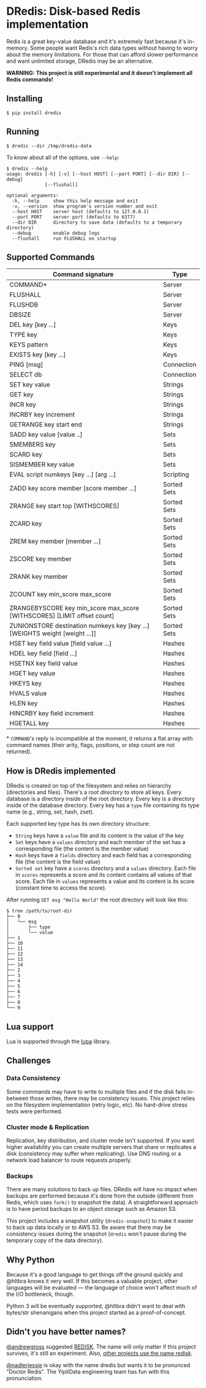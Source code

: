 # DRedis: Disk-based Redis implementation

Redis is a great key-value database and it's extremely fast because it's in-memory.
Some people want Redis's rich data types without having to worry about the memory limitations. For those
that can afford slower performance and want unlimited storage, DRedis may be an alternative.

**WARNING: This project is still experimental and it doesn't implement all Redis commands!**



## Installing

```shell
$ pip install dredis
```

## Running


```shell
$ dredis --dir /tmp/dredis-data
```

To know about all of the options, use `--help`:

```shell
$ dredis --help
usage: dredis [-h] [-v] [--host HOST] [--port PORT] [--dir DIR] [--debug]
              [--flushall]

optional arguments:
  -h, --help     show this help message and exit
  -v, --version  show program's version number and exit
  --host HOST    server host (defaults to 127.0.0.1)
  --port PORT    server port (defaults to 6377)
  --dir DIR      directory to save data (defaults to a temporary directory)
  --debug        enable debug logs
  --flushall     run FLUSHALL on startup
```

## Supported Commands

Command signature                            | Type
---------------------------------------------|-----
COMMAND\*                                    | Server
FLUSHALL                                     | Server
FLUSHDB                                      | Server
DBSIZE                                       | Server
DEL key [key ...]                            | Keys
TYPE key                                     | Keys
KEYS pattern                                 | Keys
EXISTS key [key ...]                         | Keys
PING [msg]                                   | Connection
SELECT db                                    | Connection
SET key value                                | Strings
GET key                                      | Strings
INCR key                                     | Strings
INCRBY key increment                         | Strings
GETRANGE key start end                       | Strings
SADD key value [value ..]                    | Sets
SMEMBERS key                                 | Sets
SCARD key                                    | Sets
SISMEMBER key value                          | Sets
EVAL script numkeys [key ...] [arg ...]      | Scripting
ZADD key score member [score member ...]     | Sorted Sets
ZRANGE key start top [WITHSCORES]            | Sorted Sets
ZCARD key                                    | Sorted Sets
ZREM key member [member ...]                 | Sorted Sets
ZSCORE key member                            | Sorted Sets
ZRANK key member                             | Sorted Sets
ZCOUNT key min_score max_score               | Sorted Sets
ZRANGEBYSCORE key min_score max_score [WITHSCORES] [LIMIT offset count] | Sorted Sets
ZUNIONSTORE destination numkeys key [key ...] [WEIGHTS weight [weight ...]] | Sorted Sets
HSET key field value [field value ...]       | Hashes
HDEL key field [field ...]                   | Hashes
HSETNX key field value                       | Hashes
HGET key value                               | Hashes
HKEYS key                                    | Hashes
HVALS value                                  | Hashes
HLEN key                                     | Hashes
HINCRBY key field increment                  | Hashes
HGETALL key                                  | Hashes

\* `COMMAND`'s reply is incompatible at the moment, it returns a flat array with command names (their arity, flags, positions, or step count are not returned). 


## How is DRedis implemented

DRedis is created on top of the filesystem and relies on hierarchy (directories and files).
There's a *root directory* to store all keys. Every database is a directory inside of the root directory.
Every key is a directory inside of the database directory. Every key has a `type` file containing its type name (e.g., string, set, hash, zset).

Each supported key type has its own directory structure:
* `String` keys have a `value` file and its content is the value of the key
* `Set` keys have a `values` directory and each member of the set has a corresponding file (the content is the member value)
* `Hash` keys have a `fields` directory and each field has a corresponding file (the content is the field value)
* `Sorted set` key have a `scores` directory and a `values` directory.
Each file in `scores` represents a score and its content contains all values of that score.
Each file in `values` represents a value and its content is its score (constant time to access the score).

After running `SET msg "Hello World"` the root directory will look like this:

```
$ tree /path/to/root-dir
├── 0
│   └── msg
│       ├── type
│       └── value
├── 1
├── 10
├── 11
├── 12
├── 13
├── 14
├── 2
├── 3
├── 4
├── 5
├── 6
├── 7
├── 8
└── 9

```

## Lua support

Lua is supported through the [lupa](https://github.com/scoder/lupa) library.


## Challenges

### Data Consistency

Some commands may have to write to multiple files and if the disk fails in-between those writes, there may be consistency issues.
This project relies on the filesystem implementation (retry logic, etc). No hard-drive stress tests were performed. 

### Cluster mode & Replication

Replication, key distribution, and cluster mode isn't supported.
If you want higher availability you can create multiple servers that share or replicates a disk (consistency may suffer when replicating).
Use DNS routing or a network load balancer to route requests properly.

### Backups

There are many solutions to back up files. DRedis will have no impact when backups are performed because it's done from the outside (different from Redis, which uses `fork()` to snapshot the data).
A straightforward approach is to have period backups to an object storage such as Amazon S3.

This project includes a snapshot utility (`dredis-snapshot`) to make it easier to back up data locally or to AWS S3.
Be aware that there may be consistency issues during the snapshot (`dredis` won't pause during the temporary copy of the data directory).


## Why Python

Because it's a good language to get things off the ground quickly and @hltbra knows it very well.
If this becomes a valuable project, other languages will be evaluated — the language of choice won't affect much of the I/O bottleneck, though. 

Python 3 will be eventually supported, @hltbra didn't want to deal with bytes/str shenanigans when this project started as a proof-of-concept.


## Didn't you have better names?

[@andrewgross](https://github.com/andrewgross) suggested [REDISK](https://twitter.com/awgross/status/1031962830633934849). The name will only matter if this project survives, it's still an experiment.
Also, [other projects use the name redisk](https://github.com/search?q=redisk&type=Repositories).

[@nadlerjessie](https://github.com/nadlerjessie) is okay with the name dredis but wants it to be pronunced "Doctor Redis". The YipitData engineering team has fun with this pronunciation.
